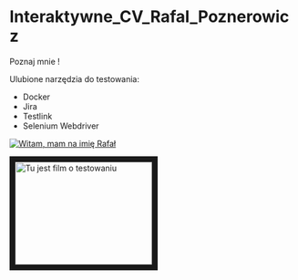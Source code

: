 # Interaktywne_CV_Rafal_Poznerowicz

Poznaj mnie !

Ulubione narzędzia do testowania:
- Docker
- Jira
- Testlink
- Selenium Webdriver

[![Witam, mam na imię Rafał](http://img.youtube.com/vi/YOUTUBE_VIDEO_ID_HERE/0.jpg)](https://www.youtube.com/watch?v=vwTHeDTqhTI)



<a href="https://www.youtube.com/watch?v=ABazb8_SEMU
" target="_blank"><img src="http://img.youtube.com/vi/YOUTUBE_VIDEO_ID_HERE/0.jpg" 
alt="Tu jest film o testowaniu" width="240" height="180" border="10" /></a>
